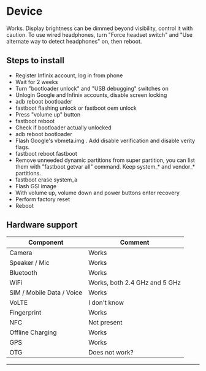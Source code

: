 # Device

Works. Display brightness can be dimmed beyond visibility, control it with caution. To use wired headphones, turn "Force headset switch" and "Use alternate way to detect headphones" on, then reboot.
## Steps to install

* Register Infinix account, log in from phone
* Wait for 2 weeks
* Turn "bootloader unlock" and "USB debugging" switches on
* Unlogin Google and Infinix accounts, disable screen locking
* adb reboot bootloader
* fastboot flashing unlock or fastboot oem unlock
* Press "volume up" button
* fastboot reboot
* Check if bootloader actually unlocked
* adb reboot bootloader
* Flash Google's vbmeta.img . Add disable verification and disable verity flags.
* fastboot reboot fastboot
* Remove unneeded dynamic partitions from super partition, you can list them with "fastboot getvar all" command. Keep system_* and vendor_* partitions.
* fastboot erase system_a
* Flash GSI image
* With volume up, volume down and power buttons enter recovery
* Perform factory reset
* Reboot

## Hardware support

| Component                 |      Comment                                              |
|---------------------------|-----------------------------------------------------------|
| Camera                    | Works                                                    |
| Speaker / Mic             | Works                                                    |
| Bluetooth                 | Works                                                    |
| WiFi                      | Works, both 2.4 GHz and 5 GHz                                                    |
| SIM / Mobile Data / Voice | Works                                                    |
| VoLTE                     | I don't know                                                    |
| Fingerprint               | Works                                                    |
| NFC                       | Not present                                                    |
| Offline Charging          | Works                                                    |
|GPS|Works|
|OTG|Does not work?|
---